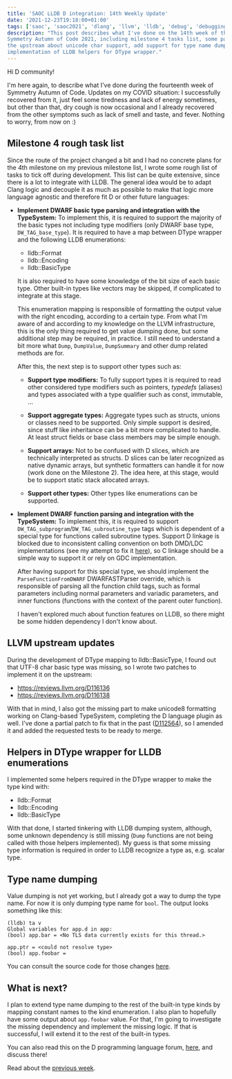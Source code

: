```yaml
---
title: 'SAOC LLDB D integration: 14th Weekly Update'
date: '2021-12-23T19:18:00+01:00'
tags: ['saoc', 'saoc2021', 'dlang', 'llvm', 'lldb', 'debug', 'debugging', 'dwarf']
description: "This post describes what I've done on the 14th week of the
Symmetry Autumn of Code 2021, including milestone 4 tasks list, some patches on
the upstream about unicode char support, add support for type name dumping and
implementation of LLDB helpers for DType wrapper."
---
```


Hi D community!

I'm here again, to describe what I've done during the fourteenth week of
Symmetry Autumn of Code. Updates on my COVID situation: I successfully
recovered from it, just feel some tiredness and lack of energy sometimes, but
other than that, dry cough is now occasional and I already recovered from the
other symptoms such as lack of smell and taste, and fever. Nothing to worry,
from now on :)

## Milestone 4 rough task list

Since the route of the project changed a bit and I had no concrete plans for
the 4th milestone on my previous milestone list, I wrote some rough list of
tasks to tick off during development. This list can be quite extensive, since
there is a lot to integrate with LLDB. The general idea would be to adapt Clang
logic and decouple it as much as possible to make that logic more language
agnostic and therefore fit D or other future languages:

- **Implement DWARF basic type parsing and integration with the TypeSystem:**
  To implement this, it is required to support the majority of the basic types
  not including type modifiers (only DWARF base type, `DW_TAG_base_type`). It
  is required to have a map between DType wrapper and the following LLDB
  enumerations:

  * lldb::Format
  * lldb::Encoding
  * lldb::BasicType

  It is also required to have some knowledge of the bit size of each basic
  type. Other built-in types like vectors may be skipped, if complicated to
  integrate at this stage.

  This enumeration mapping is responsible of formatting the output value with
  the right encoding, according to a certain type. From what I'm aware of and
  according to my knowledge on the LLVM infrastructure, this is the only thing
  required to get value dumping done, but some additional step may be required,
  in practice. I still need to understand a bit more what `Dump`, `DumpValue`,
  `DumpSummary` and other dump related methods are for.

  After this, the next step is to support other types such as:

  - **Support type modifiers:** To fully support types it is required to read
    other considered type modifiers such as pointers, _typedefs_ (aliases) and
    types associated with a type qualifier such as const, immutable, ...

  - **Support aggregate types:** Aggregate types such as structs, unions or
    classes need to be supported. Only simple support is desired, since stuff
    like inheritance can be a bit more complicated to handle. At least struct
    fields or base class members may be simple enough.

  - **Support arrays:** Not to be confused with D slices, which are technically
    interpreted as structs. D slices can be later recognized as native dynamic
    arrays, but synthetic formatters can handle it for now (work done on the
    Milestone 2). The idea here, at this stage, would be to support static
    stack allocated arrays.

  - **Support other types:** Other types like enumerations can be supported.

- **Implement DWARF function parsing and integration with the TypeSystem:** To
  implement this, it is required to support
  `DW_TAG_subprogram`/`DW_TAG_subroutine_type` tags which is dependent of a
  special type for functions called subroutine types. Support D linkage is
  blocked due to inconsistent calling convention on both DMD/LDC
  implementations (see my attempt to fix it
  [here](https://github.com/dlang/dmd/pull/13287)), so C linkage should be a
  simple way to support it or rely on GDC implementation.

  After having support for this special type, we should implement the
  `ParseFunctionFromDWARF` DWARFASTParser override, which is responsible of
  parsing all the function child tags, such as formal parameters including
  normal parameters and variadic parameters, and inner functions (functions
  with the context of the parent outer function).

  I haven't explored much about function features on LLDB, so there might be
  some hidden dependency I don't know about.


## LLVM upstream updates

During the development of DType mapping to lldb::BasicType, I found out that
UTF-8 char basic type was missing, so I wrote two patches to implement it on
the upstream:

- https://reviews.llvm.org/D116136
- https://reviews.llvm.org/D116138

With that in mind, I also got the missing part to make unicode8 formatting
working on Clang-based TypeSystem, completing the D language plugin as well.
I've done a partial patch to fix that in the past
([D112564](https://reviews.llvm.org/D112564)), so I amended it and added the
requested tests to be ready to merge.

## Helpers in DType wrapper for LLDB enumerations

I implemented some helpers required in the DType wrapper to make the type kind
with:

  * lldb::Format
  * lldb::Encoding
  * lldb::BasicType

With that done, I started tinkering with LLDB dumping system, although, some
unknown dependency is still missing (`Dump` functions are not being called with
those helpers implemented). My guess is that some missing type information is
required in order to LLDB recognize a type as, e.g. scalar type.

## Type name dumping

Value dumping is not yet working, but I already got a way to dump the type
name. For now it is only dumping type name for `bool`. The output looks
something like this:

```
(lldb) ta v
Global variables for app.d in app:
(bool) app.bar = <No TLS data currently exists for this thread.>

app.ptr = <could not resolve type>
(bool) app.foobar =
```

You can consult the source code for those changes
[here](https://github.com/devtty63/llvm-project/tree/lldb-d/implement-typesystem-d).

## What is next?

I plan to extend type name dumping to the rest of the built-in type kinds by
mapping constant names to the kind enumeration. I also plan to hopefully have
some output about `app.foobar` value. For that, I'm going to investigate the
missing dependency and implement the missing logic. If that is successful, I
will extend it to the rest of the built-in types.

You can also read this on the D programming language forum,
[here](https://forum.dlang.org/thread/ynyjkvhgetyubpaffzxu@forum.dlang.org#post-ynyjkvhgetyubpaffzxu:40forum.dlang.org),
and discuss there!

Read about the [previous week](../d-saoc-2021-13/).
